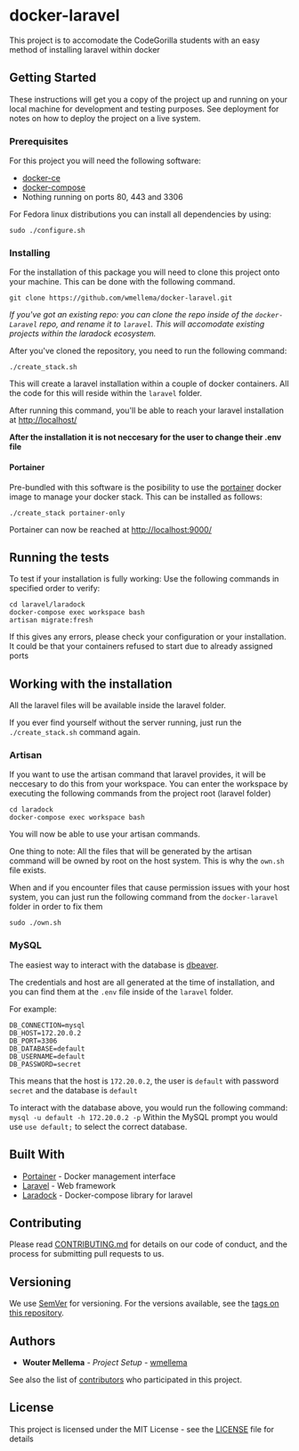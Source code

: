 # docker-laravel

This project is to accomodate the CodeGorilla students with an easy method of installing laravel within docker

## Getting Started

These instructions will get you a copy of the project up and running on your local machine for development and testing purposes. See deployment for notes on how to deploy the project on a live system.

### Prerequisites

For this project you will need the following software:
* [docker-ce](https://www.docker.com/community-edition)
* [docker-compose](https://docs.docker.com/compose/)
* Nothing running on ports 80, 443 and 3306

For Fedora linux distributions you can install all dependencies by using:
```
sudo ./configure.sh
```

### Installing

For the installation of this package you will need to clone this project onto your machine. This can be done with the following command.

```
git clone https://github.com/wmellema/docker-laravel.git
```

*If you've got an existing repo: you can clone the repo inside of the `docker-Laravel` repo, and rename it to `laravel`. This will accomodate existing projects within the laradock ecosystem.*

After you've cloned the repository, you need to run the following command:

```
./create_stack.sh
```
This will create a laravel installation within a couple of docker containers. All the code for this will reside within the `laravel` folder.

After running this command, you'll be able to reach your laravel installation at [http://localhost/](http://localhost/)

**After the installation it is not neccesary for the user to change their .env file**

#### Portainer

Pre-bundled with this software is the posibility to use the [portainer](https://portainer.io/) docker image to manage your docker stack. This can be installed as follows:
```
./create_stack portainer-only
```
Portainer can now be reached at [http://localhost:9000/](http://localhost:9000)



## Running the tests

To test if your installation is fully working: Use the following commands in specified order to verify:
```
cd laravel/laradock
docker-compose exec workspace bash
artisan migrate:fresh
```
If this gives any errors, please check your configuration or your installation. It could be that your containers refused to start due to already assigned ports

## Working with the installation

All the laravel files will be available inside the laravel folder.

If you ever find yourself without the server running, just run the `./create_stack.sh` command again.

### Artisan

If you want to use the artisan command that laravel provides, it will be neccesary to do this from your workspace. You can enter the workspace by executing the following commands from the project root (laravel folder)
```
cd laradock
docker-compose exec workspace bash
```

You will now be able to use your artisan commands.

One thing to note: All the files that will be generated by the artisan command will be owned by root on the host system. This is why the `own.sh` file exists.

When and if you encounter files that cause permission issues with your host system, you can just run the following command from the `docker-laravel` folder in order to fix them

```
sudo ./own.sh
```

### MySQL

The easiest way to interact with the database is [dbeaver](https://dbeaver.jkiss.org/).

The credentials and host are all generated at the time of installation, and you can find them at the `.env` file inside of the `laravel` folder.

For example:
```
DB_CONNECTION=mysql
DB_HOST=172.20.0.2
DB_PORT=3306
DB_DATABASE=default
DB_USERNAME=default
DB_PASSWORD=secret
```

This means that the host is `172.20.0.2`, the user is `default` with password `secret` and the database is `default`

To interact with the database above, you would run the following command:
`mysql -u default -h 172.20.0.2 -p`
Within the MySQL prompt you would use `use default;` to select the correct database.

## Built With

* [Portainer](https://portainer.io/) - Docker management interface
* [Laravel](https://github.com/laravel/laravel) - Web framework
* [Laradock](https://github.com/laradock/laradock) - Docker-compose library for laravel

## Contributing

Please read [CONTRIBUTING.md](https://gist.github.com/PurpleBooth/b24679402957c63ec426) for details on our code of conduct, and the process for submitting pull requests to us.

## Versioning

We use [SemVer](http://semver.org/) for versioning. For the versions available, see the [tags on this repository](https://github.com/wmellema/docker-laravel/tags).

## Authors

* **Wouter Mellema** - *Project Setup* - [wmellema](https://github.com/wmellema)

See also the list of [contributors](https://github.com/wmellema/docker-laravel/contributors) who participated in this project.

## License

This project is licensed under the MIT License - see the [LICENSE](LICENSE) file for details
